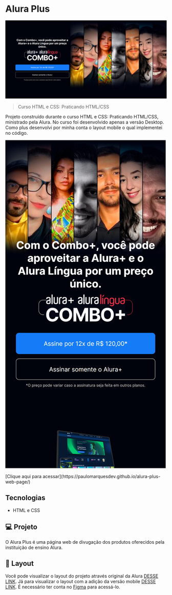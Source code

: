 # Alura Plus

![preview](./assets/img/desktop.png)

> Curso HTML e CSS: Praticando HTML/CSS

Projeto construído durante o curso HTML e CSS: Praticando HTML/CSS, ministrado pela Alura. No curso foi desenvolvido apenas a versão Desktop.
Como plus desenvolvi por minha conta o layout mobile o qual implementei no código. 

![preview](./assets/img/mobile.png)

<div width="500px">
  [Clique aqui para acessar](https://paulomarquesdev.github.io/alura-plus-web-page/)
</div>

## Tecnologias

- HTML e CSS

## 💻 Projeto

O Alura Plus é uma página web de divugação dos produtos oferecidos pela instituição de ensino Alura.

## 🔖 Layout

Você pode visualizar o layout do projeto através original da Alura [DESSE LINK](https://www.figma.com/file/tFDVyNuKhrT2G03k2dCstW/Alura-Plus---Layout?node-id=1%3A77). Já para visualizar o layout com a adição da versão mobile [DESSE LINK](https://www.figma.com/community/file/1165465659669020638). É necessário ter conta no [Figma](https://figma.com) para acessá-lo.
